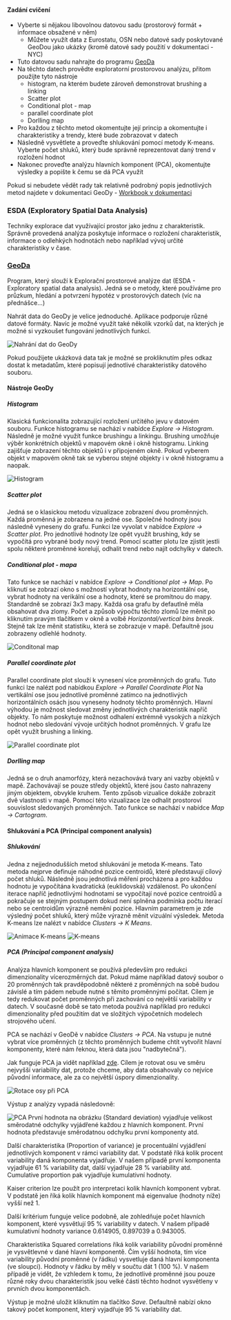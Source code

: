 #### Zadání cvičení
* Vyberte si nějakou libovolnou datovou sadu (prostorový formát + informace obsažené v něm)
  * Můžete využít data z Eurostatu, OSN nebo datové sady poskytované GeoDou jako ukázky (kromě datové sady použití v dokumentaci - NYC)
* Tuto datovou sadu nahrajte do programu [GeoDa](http://geodacenter.github.io/)
* Na těchto datech provědte exploratorní prostorovou analýzu, přitom použijte tyto nástroje
  * histogram, na kterém budete zároveň demonstrovat brushing a linking
  * Scatter plot
  * Conditional plot - map
  * parallel coordinate plot
  * Dorlling map
* Pro každou z těchto metod okomentujte její princip a okomentujte i charakteristiky a trendy, které bude zobrazovat v datech
* Následně vysvětlete a proveďte shlukování pomocí metody K-means. Vyberte počet shluků, který bude správně reprezentovat daný trend v rozložení hodnot
* Nakonec proveďte analýzu hlavních komponent (PCA), okomentujte výsledky a popište k čemu se dá PCA využít

Pokud si nebudete vědět rady tak relativně podrobný popis jednotlivých metod najdete v dokumentaci GeoDy - [Workbook v dokumentaci](https://geodacenter.github.io/documentation.html)

### ESDA (Exploratory Spatial Data Analysis)
Techniky explorace dat využívající prostor jako jednu z charakteristik. Správně provedená analýza poskytuje informace o rozložení charakteristik, informace o odlehkých hodnotách nebo například vývoj určité charakteristiky v čase.


### [GeoDa](https://geodacenter.github.io/)
Program, který slouží k Explorační prostorové analýze dat (ESDA - Exploratory spatial data analysis). Jedná se o metody, které používáme pro průzkum, hledání a potvrzení hypotéz v prostorových datech (víc na přednášce...)

Nahrát data do GeoDy je velice jednoduché. Aplikace podporuje různé datové formáty. Navíc je možné využít také několik vzorků dat, na kterých je možné si vyzkoušet fungování jednotlivých funkcí.

![Nahrání dat do GeoDy](https://raw.githubusercontent.com/Bulva/kartograficka-vizualizace/master/11-GeoDa/images/geoda_upload.png)

Pokud použijete ukázková data tak je možné se prokliknutím přes odkaz dostat k metadatům, které popisují jednotlivé charakteristiky datového souboru.

#### Nástroje GeoDy
##### Histogram
Klasická funkcionalita zobrazující rozložení určitého jevu v datovém souboru. Funkce histogramu se nachází v nabídce *Explore -> Histogram*.
Následně je možné využít funkce brushingu a linkingu. Brushing umožňuje výběr konkrétních objektů v mapovém okně i okně histogramu. Linking zajišťuje zobrazení těchto objektů i v připojeném okně. Pokud vyberem objekt v mapovém okně tak se vyberou stejné objekty i v okně histogramu a naopak.

![Histogram](https://raw.githubusercontent.com/Bulva/kartograficka-vizualizace/master/11-GeoDa/images/histogram.png)

##### Scatter plot
Jedná se o klasickou metodu vizualizace zobrazení dvou proměnných. Každá proměnná je zobrazena na jedné ose. Společné hodnoty jsou následně vyneseny do grafu. Funkci lze vyvolat v nabídce *Explore -> Scatter plot*.
Pro jednotlivé hodnoty lze opět využít brushing, kdy se vypočítá pro vybrané body nový trend. Pomocí scatter plotu lze zjistit jestli spolu některé proměnné korelují, odhalit trend nebo najít odchylky v datech.

##### Conditional plot - mapa
Tato funkce se nachází v nabídce *Explore -> Conditional plot -> Map*. Po kliknutí se zobrazí okno s možností vybrat hodnoty na horizontální ose, vybrat hodnoty na verikální ose a hodnoty, které se promítnou do mapy.
Standardně se zobrazí 3x3 mapy. Každá osa grafu by defautlně měla obsahovat dva zlomy. Počet a způsob výpočtu těchto zlomů lze měnit po kliknutím pravým tlačítkem v okně a volbě *Horizontal/vertical bins break*. Stejně tak lze měnit statistiku, která se zobrazuje v mapě. Defaultně jsou zobrazeny odlehlé hodnoty.

![Conditonal map](https://raw.githubusercontent.com/Bulva/kartograficka-vizualizace/master/11-GeoDa/images/conditional_map.png)

##### Parallel coordinate plot
Parallel coordinate plot slouží k vynesení více proměnných do grafu. Tuto funkci lze nalézt pod nabídkou *Explore -> Parallel Coordinate Plot* Na vertikální ose jsou jednotlivé proměnné zatímco na jednotlivých horizontálních osách jsou vyneseny hodnoty těchto proměnných. Hlavní výhodou je možnost sledovat změny jednotlivých charakteristik napříč objekty. To nám poskytuje možnost odhalení extrémně vysokých a nízkých hodnot nebo sledování vývoje určitých hodnot proměnných. V grafu lze opět využít brushing a linking.

![Parallel coordinate plot](https://raw.githubusercontent.com/Bulva/kartograficka-vizualizace/master/11-GeoDa/images/parallel.png)

##### Dorlling map
Jedná se o druh anamorfózy, která nezachovává tvary ani vazby objektů v mapě. Zachovávají se pouze středy objektů, které jsou často nahrazeny jiným objektem, obvykle kruhem. Tento způsob vizualice dokáže zobrazit dvě vlastnosti v mapě. Pomocí této vizualizace lze odhalit prostoroví souvislost sledovaných proměnných. Tato funkce se nachází v nabídce *Map -> Cartogram*.

#### Shlukování a PCA (Principal component analysis)
##### Shlukování
Jedna z nejjednodušších metod shlukování je metoda K-means. Tato metoda nejprve definuje náhodné pozice centroidů, které představují cílový počet shluků. Následně jsou jednotlivá měření procházena a pro každou hodnotu je vypočítána kvadratická (euklidovská) vzdálenost. Po ukončení iterace napříč jednotlivými hodnotami se vypočítají nové pozice centroidů a pokračuje se stejným postupem dokud není splněna podmínka počtu iterací nebo se centroidům výrazně nemění pozice. Hlavním parametrem je zde výsledný počet shluků, který může výrazně měnit vizuální výsledek. Metoda K-means lze nalézt v nabídce *Clusters -> K Means*.

![Animace K-means](http://shabal.in/visuals/kmeans/top.gif)
![K-means](https://raw.githubusercontent.com/Bulva/kartograficka-vizualizace/master/11-GeoDa/images/kmeans.png)
 
##### PCA (Principal component analysis)
Analýza hlavních komponent se používá především pro redukci dimenzionality vícerozměrných dat. Pokud máme například datový soubor o 20 proměnných tak pravděpodobně některé z proměnných na sobě budou závislé a tím pádem nebude nutné s těmito proměnnými počítat. Cílem je tedy redukovat počet proměnných při zachování co největší variability v datech. V současné době se tato metoda používá například pro redukci dimenzionality před použitím dat ve složitých výpočetních modelech strojového učení.

PCA se nachází v GeoDě v nabídce *Clusters -> PCA*. Na vstupu je nutné vybrat více proměnných (z těchto proměnných budeme chtít vytvořit hlavní komponenty, které nám řeknou, která data jsou "nadbytečná"). 

Jak funguje PCA ja vidět například [zde](http://setosa.io/ev/principal-component-analysis/). Cílem je rotovat osu ve směru nejvyšší variability dat, protože chceme, aby data obsahovaly co nejvíce původní informace, ale za co největší úspory dimenzionality.

![Rotace osy při PCA](http://4.bp.blogspot.com/-pleL0HvLUgU/UYqpNFdd8EI/AAAAAAAAAHA/uf11u9lcq5g/s1600/PCA_1.png)

Výstup z analýzy vypadá následovně:

![PCA](https://raw.githubusercontent.com/Bulva/kartograficka-vizualizace/master/11-GeoDa/images/pca2.png)
První hodnota na obrázku (Standard deviation) vyjadřuje velikost směrodatné odchylky vyjádřené každou z hlavních komponent. První hodnota představuje směrodatnou odchylku první komponenty atd.

Další charakteristika (Proportion of variance) je procentuální vyjádření jednotlivých komponent v rámci variability dat. V podstatě říká kolik procent variability daná komponenta vyjadřuje. V našem případě první komponenta vyjadřuje 61 % variability dat, další vyjadřuje 28 % variability atd. Cumulative proportion pak vyjadřuje kumulativní hodnoty.

Kaiser criterion lze použít pro interpretaci kolik hlavních komponent vybrat. V podstatě jen říká kolik hlavních komponent má eigenvalue (hodnoty níže) vyšší než 1.

Další kritérium funguje velice podobně, ale zohledňuje počet hlavních komponent, které vysvětlují 95 % variability v datech. V našem případě kumulativní hodnoty variance 0.614905, 0.897039 a 0.943005.

Charakteristika Squared correlations říká kolik variability původní proměnné je vysvětlevné v dané hlavní komponentě. Čím vyšší hodnota, tím více variability původní proměnné (v řádku) vysvetluje daná hlavní komponenta (ve sloupci). Hodnoty v řádku by měly v součtu dát 1 (100 %). V našem případě je vidět, že vzhledem k tomu, že jednotlivé proměnné jsou pouze různé roky dvou charakteristik jsou velké části těchto hodnot vysvětleny v prvních dvou komponentách. 

Výstup je možné uložit kliknutím na tlačítko *Save*. Defaultně nabízí okno takový počet komponent, který vyjadřuje 95 % variability dat. 




  
 
